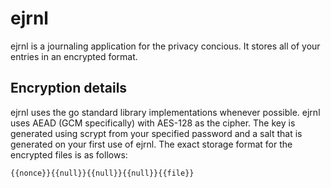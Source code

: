 # ejrnl

ejrnl is a journaling application for the privacy concious. It stores all of your entries in an
encrypted format.

## Encryption details

ejrnl uses the go standard library implementations whenever possible. ejrnl uses AEAD (GCM
specifically) with AES-128 as the cipher. The key is generated using scrypt from your specified
password and a salt that is generated on your first use of ejrnl. The exact storage format for the
encrypted files is as follows:

`{{nonce}}{{null}}{{null}}{{null}}{{file}}`
